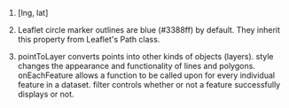 1. [lng, lat]

2. Leaflet circle marker outlines are blue (#3388ff) by default. They inherit this property from Leaflet's Path class.

3. pointToLayer converts points into other kinds of objects (layers).
style changes the appearance and functionality of lines and polygons.
onEachFeature allows a function to be called upon for every individual feature in a dataset.
filter controls whether or not a feature successfully displays or not.